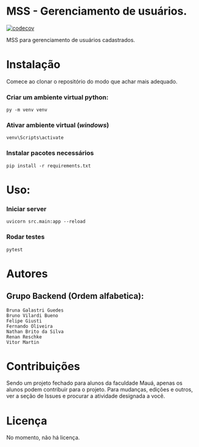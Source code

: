 # MSS - Gerenciamento de usuários.
[![codecov](https://codecov.io/gh/Maua-Dev/mss-gerenciamento-usuarios/branch/main/graph/badge.svg?token=SZ815UNBXK)](https://codecov.io/gh/Maua-Dev/mss-gerenciamento-usuarios)


MSS para gerenciamento de usuários cadastrados.

# Instalação

Comece ao clonar o repositório do modo que achar mais adequado.

### Criar um ambiente virtual python:
    py -m venv venv

### Ativar ambiente virtual (*windows*)
    venv\Scripts\activate

### Instalar pacotes necessários
    pip install -r requirements.txt

# Uso:

### Iniciar server
    uvicorn src.main:app --reload

### Rodar testes
    pytest

# Autores
## Grupo Backend (Ordem alfabetica):
    Bruna Galastri Guedes
    Bruno Vilardi Bueno
    Felipe Giusti
    Fernando Oliveira
    Nathan Brito da Silva
    Renan Reschke
    Vitor Martin

# Contribuições
Sendo um projeto fechado para alunos da faculdade Mauá, apenas os alunos podem contribuir para o projeto. 
Para mudanças, edições e outros, ver a seção de Issues e procurar a atividade designada a você.

# Licença
No momento, não há licença. 

